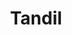 ---
title: Tandil
date: 
draft: false

# descripcion
description : Pulsera de plata 925

materials: Plata 925

color: Plateado

dimensions: 17,5cm largo

code: 03-09-0560

type: "Pulseras"

categories: []

price: $3.480,00

# Images
# first image will be shown in the product page
images:
  # - image: "images/path_to_image"
  # La ubicacion de las imagenes es imagenes/Pulseras/Pulseras.Plata/03-09-0560-tandil
  - image: "./images/pulseras/plata/03-09-0560.JPG"
---